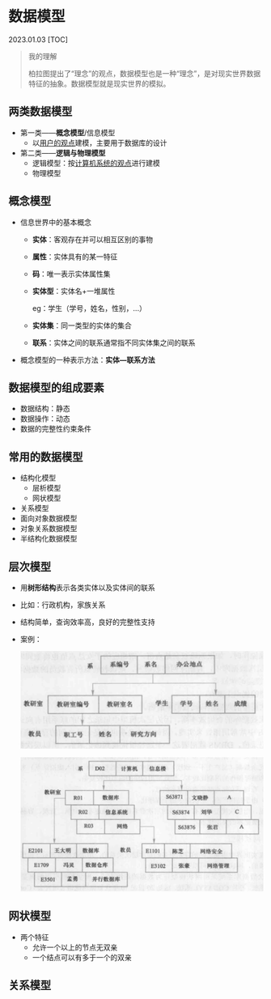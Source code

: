 # 数据模型
2023.01.03
[TOC]

> 我的理解
>
> 柏拉图提出了“理念”的观点，数据模型也是一种“理念”，是对现实世界数据特征的抽象。数据模型就是现实世界的模拟。

## 两类数据模型

* 第一类——**概念模型**/信息模型
  * 以<u>用户的观点</u>建模，主要用于数据库的设计
* 第二类——**逻辑与物理模型**
  * 逻辑模型：按<u>计算机系统的观点</u>进行建模
  * 物理模型

## 概念模型

* 信息世界中的基本概念

  * **实体**：客观存在并可以相互区别的事物

  * **属性**：实体具有的某一特征

  * **码**：唯一表示实体属性集

  * **实体型**：实体名+一堆属性

    eg：学生（学号，姓名，性别，...）

  * **实体集**：同一类型的实体的集合

  * **联系**：实体之间的联系通常指不同实体集之间的联系

* 概念模型的一种表示方法：**实体—联系方法**

## 数据模型的组成要素

* 数据结构：静态
* 数据操作：动态
* 数据的完整性约束条件

## 常用的数据模型

* 结构化模型
  * 层析模型
  * 网状模型
* 关系模型
* 面向对象数据模型
* 对象关系数据模型
* 半结构化数据模型

## 层次模型

* 用**树形结构**表示各类实体以及实体间的联系

* 比如：行政机构，家族关系

* 结构简单，查询效率高，良好的完整性支持

* 案例：

  ![image-20230103153127998](resources/image-20230103153127998.png)

  ![image-20230103153221334](resources/image-20230103153221334.png)

## 网状模型

* 两个特征
  * 允许一个以上的节点无双亲
  * 一个结点可以有多于一个的双亲



## 关系模型


